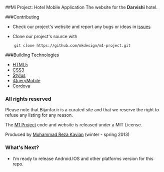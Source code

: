 ##Mi Project: Hotel Mobile Application
The website for the **Darvishi** hotel.


###Contributing

* Check our project's website and report any bugs or ideas in [issues](https://github.com/mkdesign/m1-project/issues)

* Clone our project's source with
```
    git clone https://github.com/mkdesign/m1-project.git
```


###Building Technologies
* [HTML5](http://ali.md/wiki/html5)
* [CSS3](http://ali.md/css3ref)
* [Stylus](http://ali.md/stylus)
* [jQueryMobile](http://ali.md/jqm)
* [Cordova](apache.cordova.org)


### All rights reserved ###
Please note that Bijanfar.ir is a curated site and that we reserve the right to refuse any listing for any reason.

The [M1 Project](http://mkdesign.ir) code and website is released under a MIT License.

Produced by [Mohammad Reza Kavian](http://mkdesign.ir)  (winter - spring 2013)


### What's Next? ###

* I'm ready to release Android.IOS and other platforms version for this repo.
